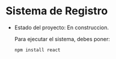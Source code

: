 <h1> Sistema de Registro </h1>

- Estado del proyecto: En construccion.

  Para ejecutar el sistema, debes poner:

  ```npm install react```
